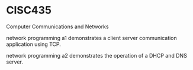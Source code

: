 # CISC435
Computer Communications and Networks

network programming a1 demonstrates a client server communication application using TCP.

network programming a2 demonstrates the operation of a DHCP and DNS server.

